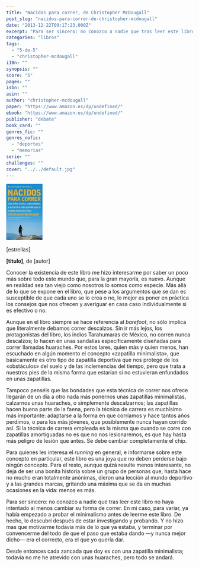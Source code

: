 ```yaml
---
title: "Nacidos para correr, de Christopher McDougall"
post_slug: "nacidos-para-correr-de-christopher-mcdougall"
date: "2013-12-22T09:17:23.000Z"
excerpt: "Para ser sincero: no conozco a nadie que tras leer este libro no haya intentado al menos cambiar su forma de correr. En mi caso, para variar, ya había empezado a probar el minimalismo antes de leerme este libro. De hecho, lo descubrí después de estar investigando y probando. Y no hizo mas que motivarme todavía más de lo que ya estaba, y terminar por convencerme del todo de que el paso que estaba dando —y nunca mejor dicho— era el correcto, era el que yo quería dar."
categories: "libros"
tags: 
  - "5-de-5"
  - "christopher-mcdougall"
i18n: ""
synopsis: ""
score: "5"
pages: ""
isbn: ""
asin: ""
author: "christopher-mcdougall"
paper: "https://www.amazon.es/dp/undefined/"
ebook: "https://www.amazon.es/dp/undefined/"
publisher: "debate"
book_card: ""
genres_fic: ""
genres_nofic: 
  - "deportes"
  - "memorias"
serie: ""
challenges: ""
cover: "../../default.jpg"
---
```


![[titulo-foto]](images/nacidos-para-correr-p.jpg)

\[estrellas\]

**\[titulo\]**, de \[autor\]

Conocer la existencia de este libro me hizo interesarme por saber un poco más sobre todo este mundo que, para la gran mayoría, es nuevo. Aunque en realidad sea tan viejo como nosotros lo somos como especie. Más allá de lo que se expone en el libro, que pese a los argumentos que se dan es susceptible de que cada uno se lo crea o no, lo mejor es poner en práctica los consejos que nos ofrecen y averiguar en casa caso individualmente si es efectivo o no.

Aunque en el libro siempre se hace referencia al _barefoot_, no sólo implica que literalmente debamos correr descalzos. Sin ir más lejos, los protagonistas del libro, los indios Tarahumaras de México, no corren nunca descalzos; lo hacen en unas sandalias específicamente diseñadas para correr llamadas huaraches. Por estos lares, quien más y quien menos, han escuchado en algún momento el concepto «zapatilla minimalista», que básicamente es otro tipo de zapatilla deportiva que nos protege de los «obstáculos» del suelo y de las inclemencias del tiempo, pero que trata a nuestros pies de la misma forma que estarían si no estuvieran enfundados en unas zapatillas.

Tampoco penséis que las bondades que esta técnica de correr nos ofrece llegarán de un día a otro nada más ponernos unas zapatillas minimalistas, calzarnos unas huaraches, o simplemente descalzarnos; las zapatillas hacen buena parte de la faena, pero la técnica de carrera es muchísimo más importante: adaptarse a la forma en que corríamos y hace tantos años perdimos, o para los más jóvenes, que posiblemente nunca hayan corrido así. Si la técnica de carrera empleada es la misma que cuando se corre con zapatillas amortiguadas no es que no nos lesionaremos, es que hay hasta más peligro de lesión que antes. Se debe cambiar completamente el chip.

Para quienes les interesa el _running_ en general, e informarse sobre este concepto en particular, este libro es una joya que no deben perderse bajo ningún concepto. Para el resto, aunque quizá resulte menos interesante, no deja de ser una bonita historia sobre un grupo de personas que, hasta hace no mucho eran totalmente anónimas, dieron una lección al mundo deportivo y a las grandes marcas, gritando una máxima que se da en muchas ocasiones en la vida: menos es más.

Para ser sincero: no conozco a nadie que tras leer este libro no haya intentado al menos cambiar su forma de correr. En mi caso, para variar, ya había empezado a probar el minimalismo antes de leerme este libro. De hecho, lo descubrí después de estar investigando y probando. Y no hizo mas que motivarme todavía más de lo que ya estaba, y terminar por convencerme del todo de que el paso que estaba dando —y nunca mejor dicho— era el correcto, era el que yo quería dar.

Desde entonces cada zancada que doy es con una zapatilla minimalista; todavía no me he atrevido con unas huaraches, pero todo se andará.
